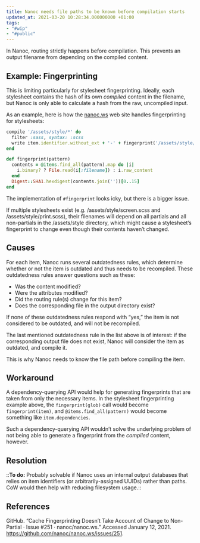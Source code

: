 ```yaml
---
title: Nanoc needs file paths to be known before compilation starts
updated_at: 2021-03-20 10:28:34.000000000 +01:00
tags:
- "#wip"
- "#public"
---
```



In Nanoc, routing strictly happens before compilation. This prevents an output filename from depending on the compiled content.

## Example: Fingerprinting
This is limiting particularly for stylesheet fingerprinting. Ideally, each stylesheet contains the hash of its own *compiled* content in the filename, but Nanoc is only able to calculate a hash from the raw, uncompiled input.

As an example, here is how the [nanoc.ws](https://nanoc.ws) web site handles fingerprinting for stylesheets:

```ruby
compile '/assets/style/*' do
  filter :sass, syntax: :scss
  write item.identifier.without_ext + '-' + fingerprint('/assets/style/*') + '.css'
end
```

```ruby
def fingerprint(pattern)
  contents = @items.find_all(pattern).map do |i|
    i.binary? ? File.read(i[:filename]) : i.raw_content
  end
  Digest::SHA1.hexdigest(contents.join(''))[0..15]
end
```

The implementation of `#fingerprint` looks icky, but there is a bigger issue.

If multiple stylesheets exist (e.g. <span class="path">/assets/style/screen.scss</span> and <span class="path">/assets/style/print.scss</span>), their filenames will depend on all partials and all non-partials in the  <span class="path">/assets/style</span> directory, which might cause a stylesheet’s fingerprint to change even though their contents haven’t changed.

## Causes
For each item, Nanoc runs several outdatedness rules, which determine whether or not the item is outdated and thus needs to be recompiled. These outdatedness rules answer questions such as these:

* Was the content modified?
* Were the attributes modified?
* Did the routing rule(s) change for this item?
* Does the corresponding file in the output directory exist?

If none of these outdatedness rules respond with “yes,” the item is not considered to be outdated, and will not be recompiled.

The last mentioned outdatedness rule in the list above is of interest: if the corresponding output file does not exist, Nanoc will consider the item as outdated, and compile it.

This is why Nanoc needs to know the file path before compiling the item.

## Workaround
A dependency-querying API would help for generating fingerprints that are taken from only the necessary items. In the stylesheet fingerprinting example above, the `fingerprint(glob)` call would become `fingerprint(item)`, and `@items.find_all(pattern)` would become something like `item.dependencies`.

Such a dependency-querying API wouldn’t solve the underlying problem of not being able to generate a fingerprint from the *compiled* content, however.

## Resolution
::**To do:** Probably solvable if Nanoc uses an internal output databases that relies on item identifiers (or arbitrarily-assigned UUIDs) rather than paths. CoW would then help with reducing filesystem usage.::

## References
GitHub. “Cache Fingerprinting Doesn’t Take Account of Change to Non-Partial · Issue #251 · nanoc/nanoc.ws.” Accessed January 12, 2021. https://github.com/nanoc/nanoc.ws/issues/251.